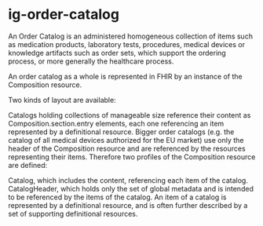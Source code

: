 # ig-order-catalog
An Order Catalog is an administered homogeneous collection of items such as medication products, laboratory tests, procedures, medical devices or knowledge artifacts such as order sets, which support the ordering process, or more generally the healthcare process. 

An order catalog as a whole is represented in FHIR by an instance of the Composition resource.

Two kinds of layout are available:

Catalogs holding collections of manageable size reference their content as Composition.section.entry elements, each one referencing an item represented by a definitional resource.
Bigger order catalogs (e.g. the catalog of all medical devices authorized for the EU market) use only the header of the Composition resource and are referenced by the resources representing their items.
Therefore two profiles of the Composition resource are defined:

Catalog, which includes the content, referencing each item of the catalog.
CatalogHeader, which holds only the set of global metadata and is intended to be referenced by the items of the catalog.
An item of a catalog is represented by a definitional resource, and is often further described by a set of supporting definitional resources.
